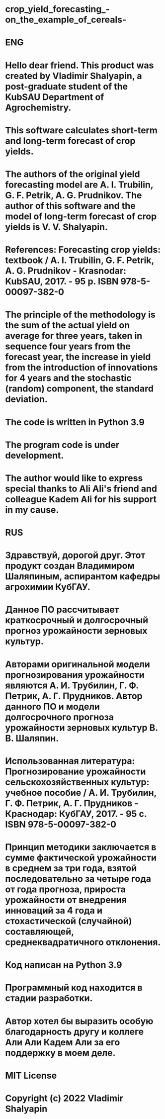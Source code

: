 # crop_yield_forecasting_-on_the_example_of_cereals-
# ENG
# Hello dear friend. This product was created by Vladimir Shalyapin, a post-graduate student of the KubSAU Department of Agrochemistry.
# This software calculates short-term and long-term forecast of crop yields.
# The authors of the original yield forecasting model are A. I. Trubilin, G. F. Petrik, A. G. Prudnikov. The author of this software and the model of long-term forecast of crop yields is V. V. Shalyapin.
# References: Forecasting crop yields: textbook / A. I. Trubilin, G. F. Petrik, A. G. Prudnikov - Krasnodar: KubSAU, 2017. - 95 p. ISBN 978-5-00097-382-0
# The principle of the methodology is the sum of the actual yield on average for three years, taken in sequence four years from the forecast year, the increase in yield from the introduction of innovations for 4 years and the stochastic (random) component, the standard deviation.
# The code is written in Python 3.9
# The program code is under development.
# The author would like to express special thanks to Ali Ali\'s friend and colleague Kadem Ali for his support in my cause.

# RUS
# Здравствуй, дорогой друг. Этот продукт создан Владимиром Шаляпиным, аспирантом кафедры агрохимии КубГАУ.
# Данное ПО рассчитывает краткосрочный и долгосрочный прогноз урожайности зерновых культур.
# Авторами оригинальной модели прогнозирования урожайности являются А. И. Трубилин, Г. Ф. Петрик, А. Г. Прудников. Автор данного ПО и модели долгосрочного прогноза урожайности зерновых культур В. В. Шаляпин.
# Использованная литература: Прогнозирование урожайности сельскохозяйственных культур: учебное пособие / А. И. Трубилин, Г. Ф. Петрик, А. Г. Прудников - Краснодар: КубГАУ, 2017. - 95 с. ISBN 978-5-00097-382-0
# Принцип методики заключается в сумме фактической урожайности в среднем за три года, взятой последовательно за четыре года от года прогноза, прироста урожайности от внедрения инноваций за 4 года и стохастической (случайной) составляющей, среднеквадратичного отклонения.
# Код написан на Python 3.9
# Программный код находится в стадии разработки.
# Автор хотел бы выразить особую благодарность другу и коллеге Али Али Кадем Али за его поддержку в моем деле.

# MIT License
# Copyright (c) 2022 Vladimir Shalyapin
